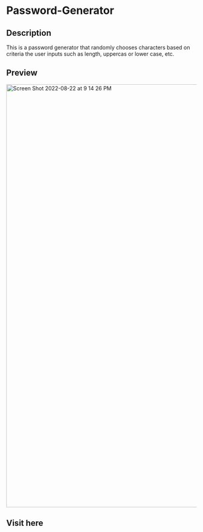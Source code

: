 # Password-Generator

## Description

This is a password generator that randomly chooses characters based on criteria the user inputs such as length, uppercas or lower case, etc.

## Preview

<img width="1117" alt="Screen Shot 2022-08-22 at 9 14 26 PM" src="https://user-images.githubusercontent.com/105332915/186068470-8dedf5f6-238a-4c44-b9ec-692a9d2b751f.png">

## Visit here
